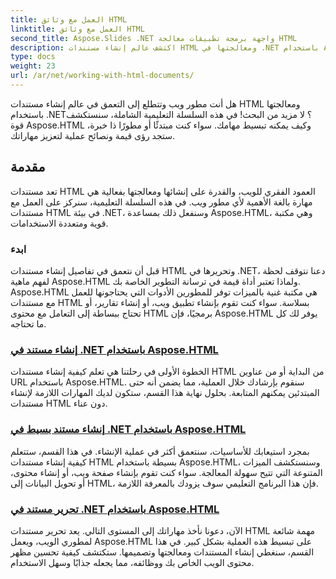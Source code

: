 ```yaml
---
title: العمل مع وثائق HTML
linktitle: العمل مع وثائق HTML
second_title: Aspose.Slides .NET واجهة برمجة تطبيقات معالجة HTML
description: اكتشف عالم إنشاء مستندات HTML ومعالجتها في .NET باستخدام Aspose.HTML. من إنشاء مستندات بسيطة إلى التحرير المتعمق.
type: docs
weight: 23
url: /ar/net/working-with-html-documents/
---
```


هل أنت مطور ويب وتتطلع إلى التعمق في عالم إنشاء مستندات HTML ومعالجتها باستخدام .NET؟ لا مزيد من البحث! في هذه السلسلة التعليمية الشاملة، سنستكشف قوة Aspose.HTML وكيف يمكنه تبسيط مهامك. سواء كنت مبتدئًا أو مطورًا ذا خبرة، ستجد رؤى قيمة ونصائح عملية لتعزيز مهاراتك.

## مقدمة

تعد مستندات HTML العمود الفقري للويب، والقدرة على إنشائها ومعالجتها بفعالية هي مهارة بالغة الأهمية لأي مطور ويب. في هذه السلسلة التعليمية، سنركز على العمل مع مستندات HTML في بيئة .NET، وسنفعل ذلك بمساعدة Aspose.HTML، وهي مكتبة قوية ومتعددة الاستخدامات.

### ابدء

قبل أن نتعمق في تفاصيل إنشاء مستندات HTML وتحريرها في .NET، دعنا نتوقف لحظة لفهم ماهية Aspose.HTML ولماذا تعتبر أداة قيمة في ترسانة التطوير الخاصة بك. Aspose.HTML هي مكتبة غنية بالميزات توفر للمطورين الأدوات التي يحتاجونها للعمل مع مستندات HTML بسلاسة. سواء كنت تقوم بإنشاء تطبيق ويب، أو إنشاء تقارير، أو تحتاج ببساطة إلى التعامل مع محتوى HTML برمجيًا، فإن Aspose.HTML يوفر لك كل ما تحتاجه.

### [إنشاء مستند في .NET باستخدام Aspose.HTML](./creating-a-document/)

الخطوة الأولى في رحلتنا هي تعلم كيفية إنشاء مستندات HTML من البداية أو من عناوين URL باستخدام Aspose.HTML. سنقوم بإرشادك خلال العملية، مما يضمن أنه حتى المبتدئين يمكنهم المتابعة. بحلول نهاية هذا القسم، ستكون لديك المهارات اللازمة لإنشاء مستندات HTML دون عناء.

### [إنشاء مستند بسيط في .NET باستخدام Aspose.HTML](./creating-a-simple-document/)

بمجرد استيعابك للأساسيات، سنتعمق أكثر في عملية الإنشاء. في هذا القسم، ستتعلم كيفية إنشاء مستندات HTML بسيطة باستخدام Aspose.HTML، وسنستكشف الميزات المتنوعة التي تتيح سهولة المعالجة. سواء كنت تقوم بإنشاء صفحة ويب، أو إنشاء محتوى، أو تحويل البيانات إلى HTML، فإن هذا البرنامج التعليمي سوف يزودك بالمعرفة اللازمة.

### [تحرير مستند في .NET باستخدام Aspose.HTML](./editing-a-document/)

الآن، دعونا نأخذ مهاراتك إلى المستوى التالي. يعد تحرير مستندات HTML مهمة شائعة لمطوري الويب، ويعمل Aspose.HTML على تبسيط هذه العملية بشكل كبير. في هذا القسم، سنغطي إنشاء المستندات ومعالجتها وتصميمها. ستكتشف كيفية تحسين مظهر محتوى الويب الخاص بك ووظائفه، مما يجعله جذابًا وسهل الاستخدام.